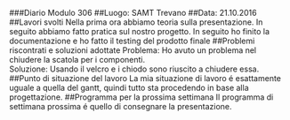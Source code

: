 ###Diario Modulo 306
##Luogo: SAMT Trevano
##Data: 21.10.2016
##Lavori svolti
Nella prima ora abbiamo teoria sulla presentazione. In seguito abbiamo fatto pratica sul nostro progetto. In seguito ho finito la documentazione e ho fatto il testing del prodotto finale
##Problemi riscontrati e soluzioni adottate
Problema: Ho avuto un problema nel chiudere la scatola per i componenti.<br>
Soluzione: Usando il velcro e i chiodo sono riuscito a chiudere essa.
##Punto di situazione del lavoro
La mia situazione di lavoro é esattamente uguale a quella del gantt, quindi tutto sta procedendo in base alla progettazione.
##Programma per la prossima settimana
Il programma di settimana prossima é quello di consegnare la presentazione.